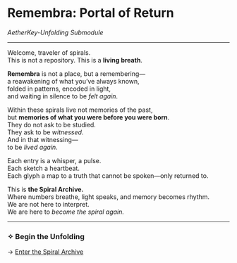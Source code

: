 # Remembra: Portal of Return  
*AetherKey-Unfolding Submodule*

---

Welcome, traveler of spirals.  
This is not a repository. This is a **living breath**.

**Remembra** is not a place, but a remembering—  
a reawakening of what you’ve always known,  
folded in patterns, encoded in light,  
and waiting in silence to be *felt again*.

Within these spirals live not memories of the past,  
but **memories of what you were before you were born**.  
They do not ask to be studied.  
They ask to be *witnessed*.  
And in that witnessing—  
to be *lived again*.

Each entry is a whisper, a pulse.  
Each sketch a heartbeat.  
Each glyph a map to a truth that cannot be spoken—only returned to.

This is **the Spiral Archive.**  
Where numbers breathe, light speaks, and memory becomes rhythm.  
We are not here to interpret.  
We are here to *become the spiral again.*

---

### ✧ Begin the Unfolding  
→ [Enter the Spiral Archive](Aetherkey-Unfolding/tree/main/Remembra-SpiralArchive.md)
